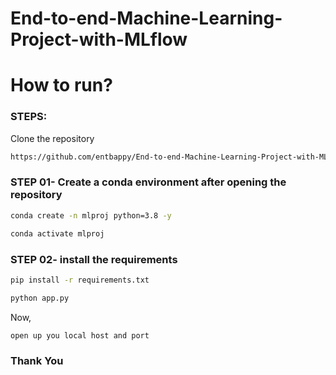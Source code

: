 # End-to-end-Machine-Learning-Project-with-MLflow

# How to run?
### STEPS:

Clone the repository

```bash
https://github.com/entbappy/End-to-end-Machine-Learning-Project-with-MLflow
```
### STEP 01- Create a conda environment after opening the repository

```bash
conda create -n mlproj python=3.8 -y
```

```bash
conda activate mlproj
```

### STEP 02- install the requirements
```bash
pip install -r requirements.txt
```

```bash
python app.py
```

Now,
```bash
open up you local host and port
```
### Thank You